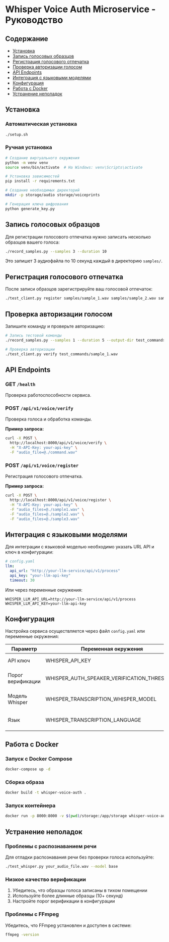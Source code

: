 # Whisper Voice Auth Microservice - Руководство

## Содержание
- [Установка](#установка)
- [Запись голосовых образцов](#запись-голосовых-образцов)
- [Регистрация голосового отпечатка](#регистрация-голосового-отпечатка)
- [Проверка авторизации голосом](#проверка-авторизации-голосом)
- [API Endpoints](#api-endpoints)
- [Интеграция с языковыми моделями](#интеграция-с-языковыми-моделями)
- [Конфигурация](#конфигурация)
- [Работа с Docker](#работа-с-docker)
- [Устранение неполадок](#устранение-неполадок)

## Установка

### Автоматическая установка
```bash
./setup.sh
```

### Ручная установка
```bash
# Создание виртуального окружения
python -m venv venv
source venv/bin/activate  # На Windows: venv\Scripts\activate

# Установка зависимостей
pip install -r requirements.txt

# Создание необходимых директорий
mkdir -p storage/audio storage/voiceprints

# Генерация ключа шифрования
python generate_key.py
```

## Запись голосовых образцов

Для регистрации голосового отпечатка нужно записать несколько образцов вашего голоса:

```bash
./record_samples.py --samples 3 --duration 10
```

Это запишет 3 аудиофайла по 10 секунд каждый в директорию `samples/`.

## Регистрация голосового отпечатка

После записи образцов зарегистрируйте ваш голосовой отпечаток:

```bash
./test_client.py register samples/sample_1.wav samples/sample_2.wav samples/sample_3.wav
```

## Проверка авторизации голосом

Запишите команду и проверьте авторизацию:

```bash
# Запись тестовой команды
./record_samples.py --samples 1 --duration 5 --output-dir test_commands

# Проверка авторизации
./test_client.py verify test_commands/sample_1.wav
```

## API Endpoints

### GET `/health`
Проверка работоспособности сервиса.

### POST `/api/v1/voice/verify`
Проверка голоса и обработка команды.

**Пример запроса:**
```bash
curl -X POST \
  http://localhost:8000/api/v1/voice/verify \
  -H "X-API-Key: your-api-key" \
  -F "audio_file=@./command.wav"
```

### POST `/api/v1/voice/register`
Регистрация голосового отпечатка.

**Пример запроса:**
```bash
curl -X POST \
  http://localhost:8000/api/v1/voice/register \
  -H "X-API-Key: your-api-key" \
  -F "audio_files=@./sample1.wav" \
  -F "audio_files=@./sample2.wav" \
  -F "audio_files=@./sample3.wav"
```

## Интеграция с языковыми моделями

Для интеграции с языковой моделью необходимо указать URL API и ключ в конфигурации:

```yaml
# config.yaml
llm:
  api_url: "http://your-llm-service/api/v1/process"
  api_key: "your-llm-api-key"
  timeout: 30
```

Или через переменные окружения:
```
WHISPER_LLM_API_URL=http://your-llm-service/api/v1/process
WHISPER_LLM_API_KEY=your-llm-api-key
```

## Конфигурация

Настройка сервиса осуществляется через файл `config.yaml` или переменные окружения:

| Параметр | Переменная окружения | Описание |
|----------|----------------------|----------|
| API ключ | WHISPER_API_KEY | Ключ для доступа к API |
| Порог верификации | WHISPER_AUTH_SPEAKER_VERIFICATION_THRESHOLD | Минимальный порог схожести голоса (0.0-1.0) |
| Модель Whisper | WHISPER_TRANSCRIPTION_WHISPER_MODEL | Размер модели (tiny, base, small, medium, large) |
| Язык | WHISPER_TRANSCRIPTION_LANGUAGE | Код языка или null для автоопределения |

## Работа с Docker

### Запуск с Docker Compose
```bash
docker-compose up -d
```

### Сборка образа
```bash
docker build -t whisper-voice-auth .
```

### Запуск контейнера
```bash
docker run -p 8000:8000 -v $(pwd)/storage:/app/storage whisper-voice-auth
```

## Устранение неполадок

### Проблемы с распознаванием речи

Для отладки распознавания речи без проверки голоса используйте:
```bash
./test_whisper.py your_audio_file.wav --model base
```

### Низкое качество верификации

1. Убедитесь, что образцы голоса записаны в тихом помещении
2. Используйте более длинные образцы (10+ секунд)
3. Настройте порог верификации в конфигурации

### Проблемы с FFmpeg

Убедитесь, что FFmpeg установлен и доступен в системе:
```bash
ffmpeg -version
```
